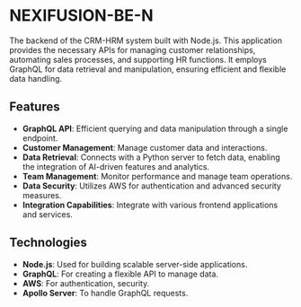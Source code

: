 # NEXIFUSION-BE-N

The backend of the CRM-HRM system built with Node.js. This application provides the necessary APIs for managing customer relationships, automating sales processes, and supporting HR functions. It employs GraphQL for data retrieval and manipulation, ensuring efficient and flexible data handling.

## Features
- **GraphQL API**: Efficient querying and data manipulation through a single endpoint.
- **Customer Management**: Manage customer data and interactions.
- **Data Retrieval**: Connects with a Python server to fetch data, enabling the integration of AI-driven features and analytics.
- **Team Management**: Monitor performance and manage team operations.
- **Data Security**: Utilizes AWS for authentication and advanced security measures.
- **Integration Capabilities**: Integrate with various frontend applications and services.

## Technologies
- **Node.js**: Used for building scalable server-side applications.
- **GraphQL**: For creating a flexible API to manage data.
- **AWS**: For authentication, security.
- **Apollo Server**: To handle GraphQL requests.
